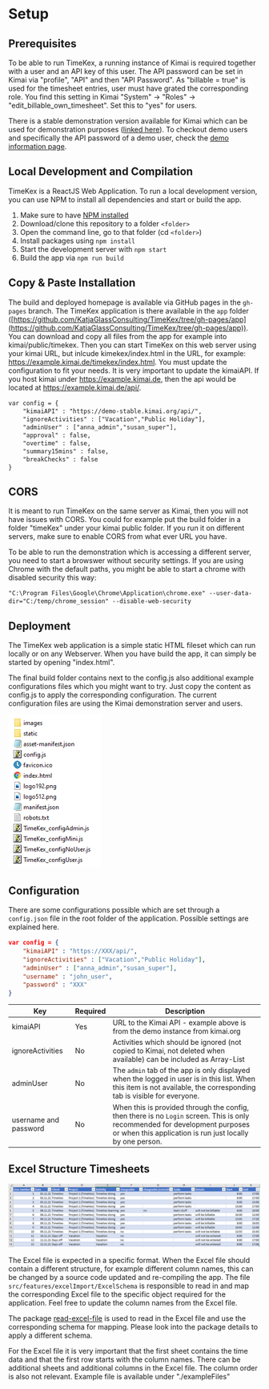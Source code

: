 # Setup

## Prerequisites

To be able to run TimeKex, a running instance of Kimai is required together with a user and an API key of this user. The API password can be set in Kimai via "profile", "API" and then "API Password". As "billable = true" is used for the timesheet entries, user must have grated the corresponding role. You find this setting in Kimai "System" -> "Roles" -> "edit_billable_own_timesheet". Set this to "yes" for users.

There is a stable demonstration version available for Kimai which can be used for demonstration purposes (<a href="https://demo-stable.kimai.org/de/login" target="_blank">linked here</a>). To checkout demo users and specifically the API password of a demo user, check the <a href="https://www.kimai.org/demo/" target="_blank">demo information page</a>.

## Local Development and Compilation

TimeKex is a ReactJS Web Application. To run a local development version, you can use NPM to install all dependencies and start or build the app. 

1. Make sure to have [NPM installed](https://docs.npmjs.com/downloading-and-installing-node-js-and-npm)
2. Download/clone this repository to a folder `<folder>`
3. Open the command line, go to that folder (cd `<folder>`)
4. Install packages using `npm install`
5. Start the development server with `npm start`
6. Build the app via `npm run build`

## Copy & Paste Installation

The build and deployed homepage is available via GitHub pages in the `gh-pages` branch. The TimeKex application is there available in the `app` folder ([https://github.com/KatjaGlassConsulting/TimeKex/tree/gh-pages/app](https://github.com/KatjaGlassConsulting/TimeKex/tree/gh-pages/app)). You can download and copy all files from the app for example into kimai/public/timekex. Then you can start TimeKex on this web server using your kimai URL, but inlcude kimekex/index.html in the URL, for example: https://example.kimai.de/timekex/index.html. You must update the configuration to fit your needs. It is very important to update the kimaiAPI. If you host kimai under https://example.kimai.de, then the api would be located at  https://example.kimai.de/api/.

```JS
var config = {
    "kimaiAPI" : "https://demo-stable.kimai.org/api/",
    "ignoreActivities" : ["Vacation","Public Holiday"],
    "adminUser" : ["anna_admin","susan_super"],
    "approval" : false,
    "overtime" : false,
    "summary15mins" : false,
    "breakChecks" : false
}
```

## CORS

It is meant to run TimeKex on the same server as Kimai, then you will not have issues with CORS. You could for example put the build folder in a folder "timeKex" under your kimai public folder. If you run it on different servers, make sure to enable CORS from what ever URL you have.

To be able to run the demonstration which is accessing a different server, you need to start a browswer without security settings. If you are using Chrome with the default paths, you might be able to start a chrome with disabled security this way:

```
"C:\Program Files\Google\Chrome\Application\chrome.exe" --user-data-dir="C:/temp/chrome_session" --disable-web-security
```

## Deployment

The TimeKex web application is a simple static HTML fileset which can run locally or on any Webserver. When you have build the app, it can simply be started by opening "index.html".

The final build folder contains next to the config.js also additional example configurations files which you might want to try. Just copy the content as config.js to apply the corresponding configuration. The current configuration files are using the Kimai demonstration server and users.

![Folder Structure](./img/folder_structure_build.png)

## Configuration

There are some configurations possible which are set through a `config.json` file in the root folder of the application. Possible settings are explained here.

```json
var config = {
    "kimaiAPI" : "https://XXX/api/",
    "ignoreActivities" : ["Vacation","Public Holiday"],
    "adminUser" : ["anna_admin","susan_super"],    
    "username" : "john_user",
    "password" : "XXX"
}
```

Key | Required | Description
-- | -- | --
kimaiAPI | Yes | URL to the Kimai API - example above is from the demo instance from kimai.org
ignoreActivities | No | Activities which should be ignored (not copied to Kimai, not deleted when available) can be included as Array-List
adminUser | No | The `admin` tab of the app is only displayed when the logged in user is in this list. When this item is not available, the corresponding tab is visible for everyone.
username and password | No | When this is provided through the config, then there is no `Login` screen. This is only recommended for development purposes or when this application is run just locally by one person.

## Excel Structure Timesheets

![Excel Sheet Structure](./img/layout_excel_sheet.png)

The Excel file is expected in a specific format. When the Excel file should contain a different structure, for example different column names, this can be changed by a source code updated and re-compiling the app. The file `src/features/excelImport/ExcelSchema` is responsible to read in and map the corresponding Excel file to the specific object required for the application. Feel free to update the column names from the Excel file.

The package [read-excel-file](https://gitlab.com/catamphetamine/read-excel-file) is used to read in the Excel file and use the corresponding schema for mapping. Please look into the package details to apply a different schema.

For the Excel file it is very important that the first sheet contains the time data and that the first row starts with the column names. There can be additional sheets and additional columns in the Excel file. The column order is also not relevant. Example file is available under "./exampleFiles"